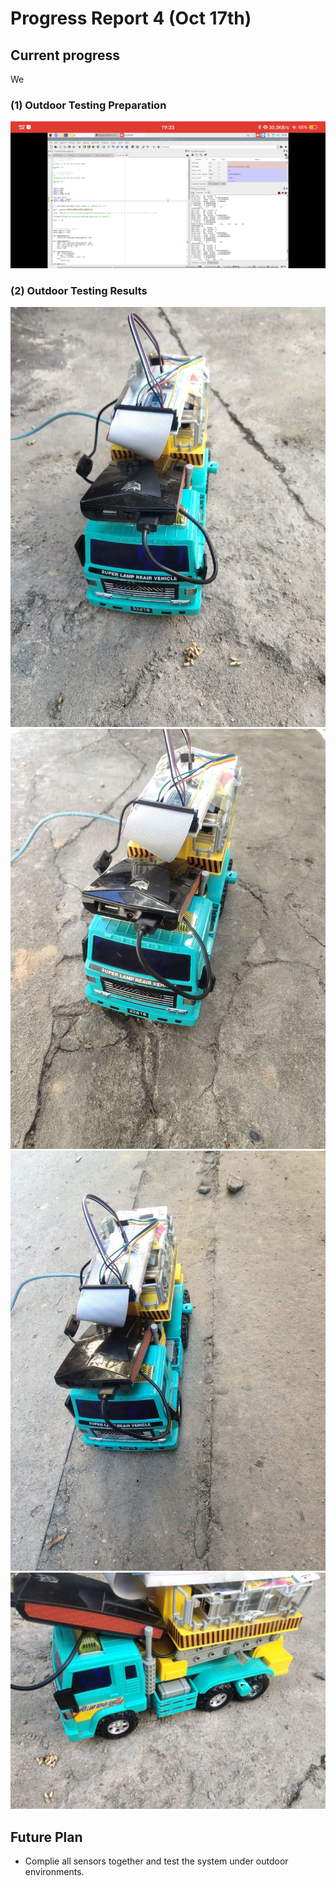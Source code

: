 # Progress Report 4 (Oct 17th)


## Current progress

We 


### (1) Outdoor Testing Preparation



<div align="center"><img width="600" src="https://github.com/xiongrxchn/IntelBri.github.io/blob/gh1-pages/Images/screenshot.jpg"/></div>





### (2) Outdoor Testing Results

<div align="center"><img width="600" src="https://github.com/xiongrxchn/IntelBri.github.io/blob/gh1-pages/Images/outdoor_1.jpg"/></div>

<div align="center"><img width="600" src="https://github.com/xiongrxchn/IntelBri.github.io/blob/gh1-pages/Images/outdoor_2.jpg"/></div>

<div align="center"><img width="600" src="https://github.com/xiongrxchn/IntelBri.github.io/blob/gh1-pages/Images/outdoor_3.jpg"/></div>

<div align="center"><img width="600" src="https://github.com/xiongrxchn/IntelBri.github.io/blob/gh1-pages/Images/outdoor_4.jpg"/></div>



## Future Plan
- Complie all sensors together and test the system under outdoor environments.
